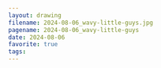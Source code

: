 ```yaml
---
layout: drawing
filename: 2024-08-06_wavy-little-guys.jpg
pagename: 2024-08-06_wavy-little-guys
date: 2024-08-06
favorite: true
tags:
---
```

